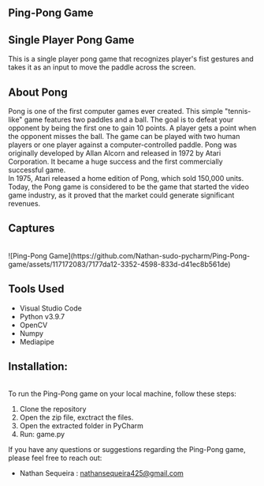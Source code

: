 ## Ping-Pong Game<br>

## Single Player Pong Game<br>

This is a single player pong game that recognizes player's fist gestures and takes it as an input to move the paddle across the screen.<br>

## About Pong

Pong is one of the first computer games ever created. This simple "tennis-like" game features two paddles and a ball. The goal is to defeat your opponent by being the first one to gain 10 points. A player gets a point when the opponent misses the ball. The game can be played with two human players or one player against a computer-controlled paddle. Pong was originally developed by Allan Alcorn and released in 1972 by Atari Corporation. It became a huge success and the first commercially successful game.<br> In 1975, Atari released a home edition of Pong, which sold 150,000 units. Today, the Pong game is considered to be the game that started the video game industry, as it proved that the market could generate significant revenues.<br>

## Captures<br>
<br>
![Ping-Pong Game](https://github.com/Nathan-sudo-pycharm/Ping-Pong-game/assets/117172083/7177da12-3352-4598-833d-d41ec8b561de)<br>

## Tools Used<br>

- Visual Studio Code<br>
- Python v3.9.7<br>
- OpenCV<br>
- Numpy<br>
- Mediapipe<br>

## Installation: <br>
<br>
To run the Ping-Pong game on your local machine, follow these steps:<br>

1. Clone the repository<br>
2. Open the zip file, exctract the files.<br>
3. Open the extracted folder in PyCharm <br>
4. Run: game.py<br>

If you have any questions or suggestions regarding the Ping-Pong game, please feel free to reach out:<br>

- Nathan Sequeira : nathansequeira425@gmail.com <br>

